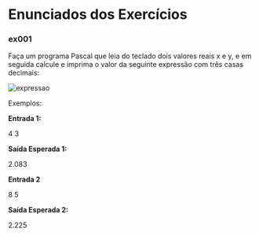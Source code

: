 <h1>Enunciados dos Exercícios</h1>

<h3>ex001</h3>
<p>Faça um programa Pascal que leia do teclado dois valores reais x e y, e em seguida calcule e imprima o valor da seguinte expressão com três casas decimais:</p>

<img src="https://i.imgur.com/o2xHeW6.png" alt="expressao" />

<p>Exemplos:</p>
<strong>Entrada 1:</strong>
<p>4 3</p>
<strong>Saída Esperada 1:</strong>
<p>2.083</p>




<strong>Entrada 2</strong>
<p>8 5</p>
<strong>Saída Esperada 2:</strong>
<p>2.225</p>


